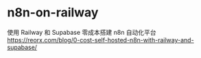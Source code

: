 # n8n-on-railway
使用 Railway 和 Supabase 零成本搭建 n8n 自动化平台
https://reorx.com/blog/0-cost-self-hosted-n8n-with-railway-and-supabase/
